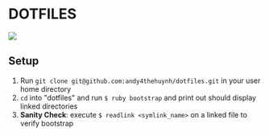 # DOTFILES
![](https://i.imgur.com/kRXMMrX.png)

## Setup
1. Run `git clone git@github.com:andy4thehuynh/dotfiles.git` in your user home directory
2. `cd` into "dotfiles" and run `$ ruby bootstrap` and print out should display linked directories
3. **Sanity Check**: execute `$ readlink <symlink_name>` on a linked file to verify bootstrap
